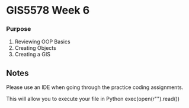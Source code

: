 # GIS5578 Week 6

### Purpose

1. Reviewing OOP Basics
2. Creating Objects
3. Creating a GIS

## Notes
Please use an IDE when going through the practice coding assignments.

This will allow you to execute your file in Python
exec(open(r"").read())